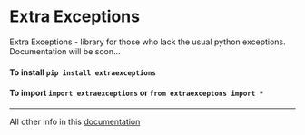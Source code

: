# Extra Exceptions
Extra Exceptions - library for those who lack the usual python exceptions.  
Documentation will be soon...

#### To install `pip install extraexceptions` 

#### To import `import extraexceptions` or `from extraexceptons import *`  

----

All other info in this [documentation](https://gerutro.gitbook.io/documentation/)
